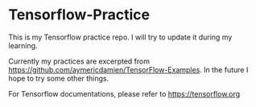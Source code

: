 # Tensorflow-Practice
This is my Tensorflow practice repo. I will try to update it during my learning.

Currently my practices are excerpted from https://github.com/aymericdamien/TensorFlow-Examples. In the future I hope to try some other things.

For Tensorflow documentations, please refer to https://tensorflow.org
